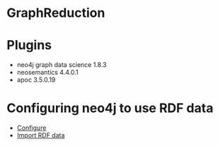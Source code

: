 # GraphReduction

# Plugins
- neo4j graph data science 1.8.3
- neosemantics 4.4.0.1
- apoc 3.5.0.19

# Configuring neo4j to use RDF data

- [Configure](https://neo4j.com/labs/neosemantics/4.0/config/)
- [Import RDF data](https://neo4j.com/labs/neosemantics/4.0/import/)